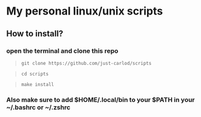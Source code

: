 # My personal linux/unix scripts

## How to install?

### open the terminal and clone this repo

>  `git clone https://github.com/just-carlod/scripts`

>  `cd scripts`

>  `make install`

### Also make sure to add $HOME/.local/bin to your $PATH in your ~/.bashrc or ~/.zshrc

